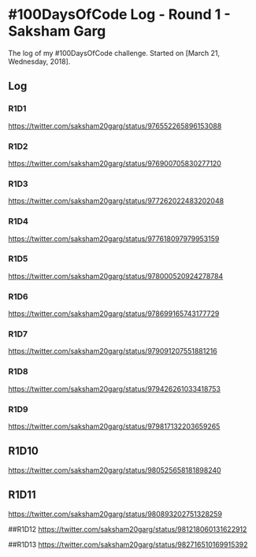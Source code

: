 # #100DaysOfCode Log - Round 1 - Saksham Garg

The log of my #100DaysOfCode challenge. Started on [March 21, Wednesday, 2018].

## Log

### R1D1 
https://twitter.com/saksham20garg/status/976552265896153088

### R1D2
https://twitter.com/saksham20garg/status/976900705830277120

### R1D3
https://twitter.com/saksham20garg/status/977262022483202048

### R1D4
https://twitter.com/saksham20garg/status/977618097979953159

### R1D5
https://twitter.com/saksham20garg/status/978000520924278784

### R1D6
https://twitter.com/saksham20garg/status/978699165743177729

### R1D7
https://twitter.com/saksham20garg/status/979091207551881216

### R1D8
https://twitter.com/saksham20garg/status/979426261033418753

### R1D9
https://twitter.com/saksham20garg/status/979817132203659265

## R1D10
https://twitter.com/saksham20garg/status/980525658181898240

## R1D11
https://twitter.com/saksham20garg/status/980893202751328259

##R1D12
https://twitter.com/saksham20garg/status/981218060131622912

##R1D13
https://twitter.com/saksham20garg/status/982716510169915392
